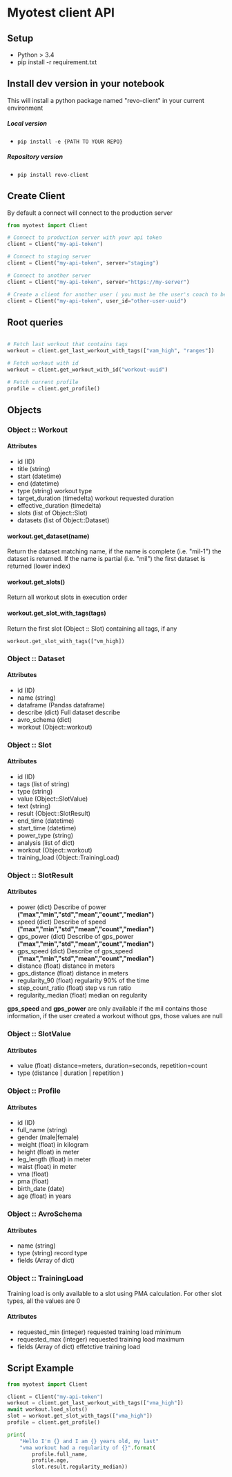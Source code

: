 # Myotest client API

## Setup

  - Python > 3.4
  - pip install -r requirement.txt

## Install dev version in your notebook

This will install a python package named "revo-client" in your current environment

##### Local version

  - ```pip install -e {PATH TO YOUR REPO}```

##### Repository version

  - ```pip install revo-client```



## Create Client

By default a connect will connect to the production server

```python
from myotest import Client

# Connect to production server with your api token
client = Client("my-api-token")

# Connect to staging server
client = Client("my-api-token", server="staging")

# Connect to another server
client = Client("my-api-token", server="https://my-server")

# Create a client for another user ( you must be the user's coach to be able to get his information )
client = Client("my-api-token", user_id="other-user-uuid")

```

## Root queries

```python

# Fetch last workout that contains tags
workout = client.get_last_workout_with_tags(["vam_high", "ranges"])

# Fetch workout with id
workout = client.get_workout_with_id("workout-uuid")

# Fetch current profile
profile = client.get_profile()

```

## Objects

### Object :: Workout

#### Attributes
  - id (ID)
  - title (string)
  - start (datetime)
  - end (datetime)
  - type (string) workout type
  - target_duration (timedelta) workout requested duration
  - effective_duration (timedelta)
  - slots (list of Object::Slot)
  - datasets (list of Object::Dataset)
  
#### workout.get_dataset(name)
  Return the dataset matching name, if the name is complete (i.e. "mil-1") the dataset is returned.
  If the name is partial (i.e. "mil") the first dataset is returned (lower index)
  
#### workout.get_slots()
  Return all workout slots in execution order
  
#### workout.get_slot_with_tags(tags)
  Return the first slot (Object :: Slot) containing all tags, if any
  
  ```workout.get_slot_with_tags(["vm_high])```
  
 
### Object :: Dataset

#### Attributes
  - id (ID)
  - name (string)
  - dataframe (Pandas dataframe)
  - describe (dict) Full dataset describe
  - avro_schema (dict)
  - workout (Object::workout)

### Object :: Slot

#### Attributes
  - id (ID)
  - tags (list of string)
  - type (string)
  - value (Object::SlotValue)
  - text (string)
  - result (Object::SlotResult)
  - end_time (datetime)
  - start_time (datetime)
  - power_type (string)
  - analysis (list of dict)
  - workout (Object::workout)
  - training_load (Object::TrainingLoad)

### Object :: SlotResult

#### Attributes
  - power (dict) Describe of power **("max","min","std","mean","count","median")**
  - speed (dict) Describe of speed **("max","min","std","mean","count","median")**
  - gps_power (dict) Describe of gps_power **("max","min","std","mean","count","median")**
  - gps_speed (dict) Describe of gps_speed **("max","min","std","mean","count","median")**
  - distance (float) distance in meters
  - gps_distance (float) distance in meters
  - regularity_90 (float) regularity 90% of the time
  - step_count_ratio (float) step vs run ratio
  - regularity_median (float) median on regularity

**gps_speed** and **gps_power** are only available if the mil contains those information, if 
the user created a workout without gps, those values are null

### Object :: SlotValue

#### Attributes
  - value (float) distance=meters, duration=seconds, repetition=count
  - type (distance | duration | repetition )

### Object :: Profile

#### Attributes
  - id (ID)
  - full_name (string)
  - gender (male|female)
  - weight (float) in kilogram
  - height (float) in meter
  - leg_length (float) in meter
  - waist (float) in meter
  - vma (float)
  - pma (float)
  - birth_date (date)
  - age (float) in years
    
  
### Object :: AvroSchema

#### Attributes
  - name (string)
  - type (string) record type
  - fields (Array of dict)
  

### Object :: TrainingLoad

Training load is only available to a slot using PMA calculation. 
For other slot types, all the values are 0

#### Attributes
  - requested_min (integer) requested training load minimum
  - requested_max (integer) requested training load maximum
  - fields (Array of dict) effetctive training load


## Script Example

```python
from myotest import Client

client = Client("my-api-token")
workout = client.get_last_workout_with_tags(["vma_high"])
await workout.load_slots()
slot = workout.get_slot_with_tags(["vma_high"])
profile = client.get_profile()

print(
    "Hello I'm {} and I am {} years old, my last" 
    "vma workout had a regularity of {}".format(
        profile.full_name, 
        profile.age, 
        slot.result.regularity_median))
```
